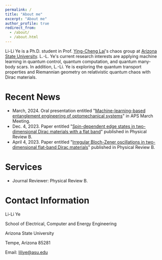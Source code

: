 ```yaml
---
permalink: /
title: "About me"
excerpt: "About me"
author_profile: true
redirect_from: 
  - /about/
  - /about.html
---
```


Li-Li Ye is a Ph.D. student in Prof. [Ying-Cheng Lai](http://chaos1.la.asu.edu/~ylai1/)'s chaos group at [Arizona State University](https://www.asu.edu/). L.-L. Ye's current research interests are applying machine learning in quantum control, quantum computation, and quantum many-body scars. In addition, L.-Li. Ye is exploring the quantum transport properties and Riemannian geometry on relativistic quantum chaos with Dirac materials.

# Recent News
* March, 2024. Oral presentation entitled "[Machine-learning-based entanglement engineering of optomechanical systems](https://meetings.aps.org/Meeting/MAR24/Session/N50.13)" in APS March Meeting. 
* Dec. 4, 2023. Paper entitled "[Spin-dependent edge states in two-dimensional Dirac materials with a flat band](https://journals.aps.org/prb/abstract/10.1103/PhysRevB.108.235404)" published in Physical Review B.
* April 4, 2023. Paper entitled "[Irregular Bloch-Zener oscillations in two-dimensional flat-band Dirac materials](https://journals.aps.org/prb/abstract/10.1103/PhysRevB.107.165422)" published in Physical Review B.

# Services
* Journal Reviewer: Physical Review B.

# Contact Information
Li-Li Ye

School of Electrical, Computer and Energy Engineering

Arizona State University

Tempe, Arizona 85281

Email: liliye@asu.edu

<script type='text/javascript' id='clustrmaps' src='//cdn.clustrmaps.com/map_v2.js?cl=ffffff&w=200&t=tt&d=gxAjCC-P2QdrpetsQDcqNsCe-r29dfkbLi-KbPbWnHU'></script>
